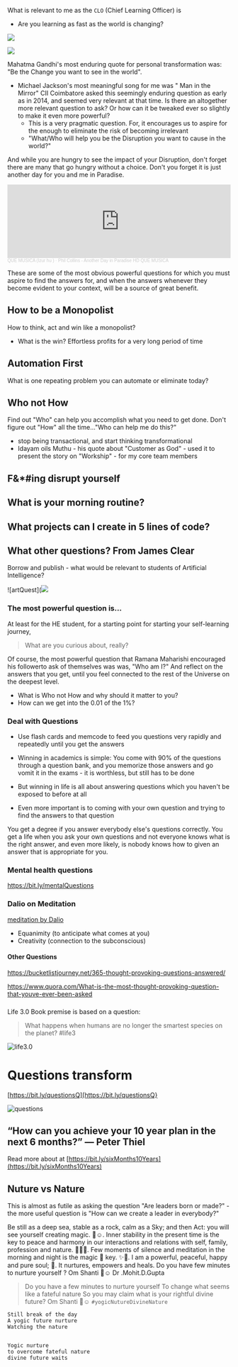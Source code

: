 <!-- title: Powerful Questions  -->

What is relevant to me as the ```CLO``` (Chief Learning Officer) is 
- Are you learning as fast as the world is changing? 

![](https://www.mycii.in/Image/EventImages/EventMainImages/E000021582_Banner_banner1%20-%20Copy.jpg)

![](https://quotefancy.com/media/wallpaper/1600x900/3255627-Hopsin-Quote-We-need-to-make-a-change-while-there-s-still-time-it.jpg)

Mahatma Gandhi's most enduring quote for personal transformation was: "Be the Change you want to see in the world". 
- Michael Jackson's most meaningful song for me was " Man in the Mirror" CII Coimbatore asked this seemingly enduring question as early as in 2014, and seemed very relevant at that time. Is there an altogether more relevant question to ask? Or how can it be tweaked ever so slightly to make it even more powerful?
	- This is a very pragmatic question. For, it encourages us to aspire for the enough to eliminate the risk of becoming irrelevant
	- "What/Who will help you be the Disruption you want to cause in the world?" 

And while you are hungry to see the impact of your Disruption, don't forget there are many that go hungry without a choice. Don't you forget it is just another day for you and me in Paradise. 
<iframe width="100%" height="166" scrolling="no" frameborder="no" allow="autoplay" src="https://w.soundcloud.com/player/?url=https%3A//api.soundcloud.com/tracks/46744284&color=%23ff5500&auto_play=false&hide_related=false&show_comments=true&show_user=true&show_reposts=false&show_teaser=true"></iframe><div style="font-size: 10px; color: #cccccc;line-break: anywhere;word-break: normal;overflow: hidden;white-space: nowrap;text-overflow: ellipsis; font-family: Interstate,Lucida Grande,Lucida Sans Unicode,Lucida Sans,Garuda,Verdana,Tahoma,sans-serif;font-weight: 100;"><a href="https://soundcloud.com/izur-hu" title="QUE MUSICA (Izur hu )" target="_blank" style="color: #cccccc; text-decoration: none;">QUE MUSICA (Izur hu )</a> · <a href="https://soundcloud.com/izur-hu/phil-collins-another-day-in" title="Phil Collins - Another Day in Paradise HD QUE MUSICA" target="_blank" style="color: #cccccc; text-decoration: none;">Phil Collins - Another Day in Paradise HD QUE MUSICA</a></div>




These are some of the most obvious powerful questions for which you must aspire to find the answers for, and when the answers whenever they become evident to your context, will be a source of great benefit. 

## How to be a Monopolist

How to think, act and win like a monopolist?
  - What is the win? Effortless profits for a very long period of time 

## Automation First 

What is one repeating problem you can automate or eliminate today?

## Who not How
Find out "Who" can help you accomplish what you need to get done. Don't figure out "How" all the time..."Who can help me do this?"

- stop being transactional, and start thinking transformational 
- Idayam oils Muthu - his quote about "Customer as God" - used it to present the story on "Workship" - for my core team members 




## F&*#ing disrupt yourself 

## What is your morning routine?


## What projects can I create in 5 lines of code? 


## What other questions? From James Clear


Borrow and publish - what would be relevant to students of Artificial Intelligence? 


![artQuest](![](https://files.gitter.im/581c97cbd73408ce4f339dc2/Iitr/Screenshot-2020-11-15-at-08.52.03.png)


### The most powerful question is...

At least for the HE student, for a starting point for starting your self-learning journey, 
> What are you curious about, really? 

Of course, the most powerful question that Ramana Maharishi encouraged his followerto ask of themselves was was, "Who am I?" And reflect on the answers that you get, until you feel connected to the rest of the Universe on the deepest level. 

- What is Who not How and why should it matter to you? 
- How can we get into the 0.01 of the 1%?


### Deal with Questions
- Use flash cards and memcode to feed you questions very rapidly and repeatedly until you get the answers

- Winning in academics is simple: You come with 90% of the questions through a question bank, and you memorize those answers and go vomit it in the exams - it is worthless, but still has to be done
- But winning in life is all about answering questions which you haven't be exposed to before at all
- Even more important is  to coming with your own question and trying to find the answers to that question

You get a degree if you answer everybody else's questions correctly. You get a life when you ask your own questions and not everyone knows what is the right answer, and even more likely, is nobody knows how to given an answer that is appropriate for you.



### Mental health questions

https://bit.ly/mentalQuestions

### Dalio on Meditation

[meditation by Dalio](https://youtu.be/UzehRUSUd30?t=3414)

  - Equanimity (to anticipate what comes at you) 
  - Creativity (connection to the subconscious)

#### Other Questions

https://bucketlistjourney.net/365-thought-provoking-questions-answered/

https://www.quora.com/What-is-the-most-thought-provoking-question-that-youve-ever-been-asked

### 


Life 3.0 Book premise is based on a question:

> What happens when humans are no longer the smartest species on the planet? #life3

![life3.0](https://i.imgur.com/ZU8pkze.jpg)


# Questions transform 

[https://bit.ly/questionsQ](https://bit.ly/questionsQ}

![questions](https://i.imgur.com/JS32WM3.jpg)



## “How can you achieve your 10 year plan in the next 6 months?” — Peter Thiel

Read more about at [https://bit.ly/sixMonths10Years](https://bit.ly/sixMonths10Years) 

## Nuture vs Nature

This is almost as futile as asking the question "Are leaders born or made?" - the more useful question is "How can we create a leader in everybody?" 

Be still as a deep sea, stable as a rock, calm as a Sky; and then Act: you will see yourself creating magic. 🌟☺️. Inner stability in the present time is the key to peace and harmony in our interactions and relations with self, family, profession and nature. 🌸🍀✨.  Few moments  of silence  and meditation in the morning and night is the magic 🔑 key. ✨🌼. I am a powerful, peaceful, happy and pure soul; 🌟. It nurtures, empowers and heals. Do you have few minutes to nurture yourself ? Om Shanti 🌻☺️
Dr .Mohit.D.Gupta

> Do you have a few minutes to nurture yourself 
To change what seems like a fateful nature 
So you may claim what is your rightful divine future? 
Om Shanti 🌻☺️
```#yogicNutureDivineNature```

	Still break of the day   
	A yogic future nurture  
	Watching the nature
    

    Yogic nurture
    to overcome fateful nature
    divine future waits


